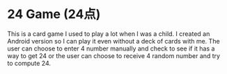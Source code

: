 # 24 Game (24点)

This is a card game I used to play a lot when I was a child. I created an Android version so I can play it even without a deck of cards with me. The user can choose to enter 4 number manually and check to see if it has a way to get 24 or the user can choose to receive 4 random number and try to compute 24.

